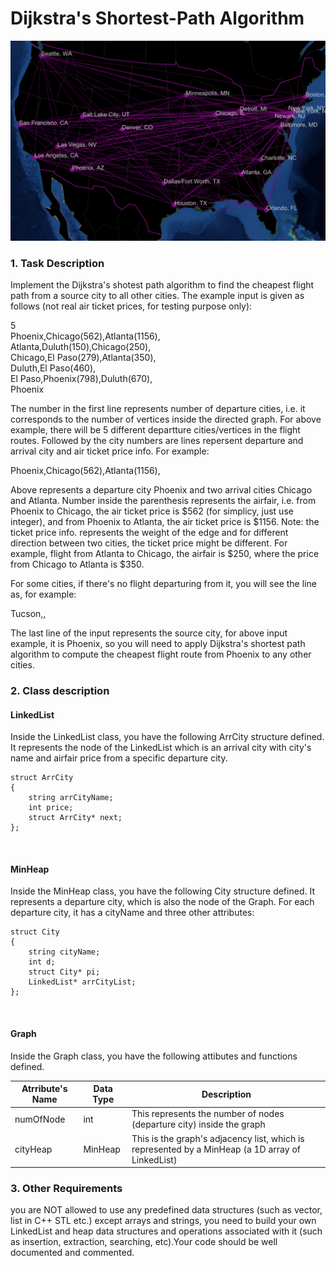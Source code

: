 # Dijkstra's Shortest-Path Algorithm # 
![image](https://raw.githubusercontent.com/freecode23/Dijkstra/master/flightPathImage.png)

### 1. Task Description ###


Implement the Dijkstra's shotest path algorithm to find the cheapest flight path from a source city to all other cities.
The example input is given as follows (not real air ticket prices, for testing purpose only):

5<br/>
Phoenix,Chicago(562),Atlanta(1156),<br/>
Atlanta,Duluth(150),Chicago(250),<br/>
Chicago,El Paso(279),Atlanta(350),<br/>
Duluth,El Paso(460),<br/>
El Paso,Phoenix(798),Duluth(670),<br/>
Phoenix<br/>

The number in the first line represents number of departure cities, i.e. it corresponds to the
number of vertices inside the directed graph.
For above example, there will be 5 different departture cities/vertices in the flight routes.
Followed by the city numbers are lines repersent departure and arrival city and air ticket price info.
For example:<br/>

Phoenix,Chicago(562),Atlanta(1156),<br/>

Above represents a departure city Phoenix and two arrival cities Chicago and Atlanta.
Number inside the parenthesis represents the airfair, i.e. from Phoenix to Chicago,
the air ticket price is $562 (for simplicy, just use integer), and from Phoenix to Atlanta, the air ticket price is $1156. Note: the ticket price info. represents the weight of the edge and for different direction between two cities, the ticket price might be different. For example, flight from Atlanta to Chicago, the airfair is $250, where the price from Chicago to Atlanta is $350.

For some cities, if there's no flight departuring from it, you will see the line as, for example:<br/>

Tucson,,<br/>

The last line of the input represents the source city, for above input example, it is Phoenix,
so you will need to apply Dijkstra's shortest path algorithm to compute the cheapest flight route from Phoenix to any other cities.

### 2. Class description <br/>
#### LinkedList <br/>
Inside the LinkedList class, you have the following ArrCity structure defined. It represents the node of the LinkedList which is an arrival city with city's name and airfair price from a specific departure city.

    struct ArrCity
    {
        string arrCityName;
        int price;
        struct ArrCity* next;
    };
<br/>

####  MinHeap <br/>
Inside the MinHeap class, you have the following City structure defined. It represents a departure city, which is also the node of the Graph. For each departure city, it has a cityName and three other attributes:

    struct City
    {
        string cityName;
        int d;
        struct City* pi;
        LinkedList* arrCityList;
    };
<br/>

#### Graph <br/>
Inside the Graph class, you have the following attibutes and functions defined.  

Atrribute's Name | Data Type | Description 
------------ | ------------- |---------------
numOfNode | int |This represents the number of nodes (departure city) inside the graph 
cityHeap | MinHeap | 	This is the graph's adjacency list, which is represented by a MinHeap (a 1D array of LinkedList)

### 3. Other Requirements <br/>
you are NOT allowed to use any predefined data structures (such as vector, list in C++ STL etc.) except arrays and strings, you need to build your own LinkedList and heap data structures and operations associated with it (such as insertion, extraction, searching, etc).Your code should be well documented and commented.
